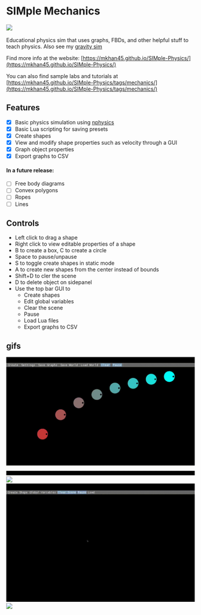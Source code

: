 # SIMple Mechanics
[![](https://gitlab.com/mkhan45/physics-v2/badges/master/pipeline.svg?key_text=build&style=flat-square)](https://gitlab.com/mkhan45/physics-v2/-/pipelines)

Educational physics sim that uses graphs, FBDs, and other helpful stuff to teach physics. Also see my [gravity sim](https://github.com/mkhan45/gravity-sim-v2)

Find more info at the website: [https://mkhan45.github.io/SIMple-Physics/](https://mkhan45.github.io/SIMple-Physics/)

You can also find sample labs and tutorials at [https://mkhan45.github.io/SIMple-Physics/tags/mechanics/](https://mkhan45.github.io/SIMple-Physics/tags/mechanics/)

## Features

- [X] Basic physics simulation using [nphysics](nphysics.org)
- [X] Basic Lua scripting for saving presets
- [X] Create shapes
- [X] View and modify shape properties such as velocity through a GUI
- [X] Graph object properties
- [X] Export graphs to CSV

#### In a future release:
- [ ] Free body diagrams
- [ ] Convex polygons
- [ ] Ropes
- [ ] Lines

## Controls
- Left click to drag a shape
- Right click to view editable properties of a shape
- B to create a box, C to create a circle
- Space to pause/unpause
- S to toggle create shapes in static mode
- A to create new shapes from the center instead of bounds
- Shift+D to cler the scene
- D to delete object on sidepanel
- Use the top bar GUI to 
  - Create shapes
  - Edit global variables
  - Clear the scene
  - Pause
  - Load Lua files
  - Export graphs to CSV
  
## gifs
![](demo4.gif)
![](demo1.gif)
![](demo2.gif)
![](demo3.gif)
